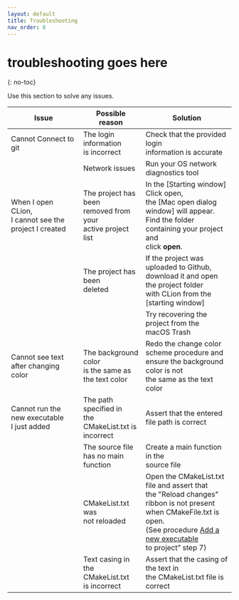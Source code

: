```yaml
---
layout: default
title: Troubleshooting
nav_order: 8
---
```


# troubleshooting goes here
{: no-toc}

Use this section to solve any issues.

| Issue                                                    	| Possible reason                                                    	| Solution                                                                                                                                                                                                                                                                               	|
|----------------------------------------------------------	|--------------------------------------------------------------------	|----------------------------------------------------------------------------------------------------------------------------------------------------------------------------------------------------------------------------------------------------------------------------------------	|
| Cannot Connect to git<br>                                	| The login information<br>is incorrect<br>                          	| Check that the provided login <br>information is accurate                                                                                                                                                                                                                              	|
|                                                          	| Network issues                                                     	| Run your OS network diagnostics tool                                                                                                                                                                                                                                                   	|
| When I open CLion,<br>I cannot see the project I created 	| The project has been<br>removed from your <br>active project list  	| In the [Starting window] Click open, <br>the [Mac open dialog window] will appear. <br>Find the folder containing your project and <br>click **open**.                                                                                                                                 	|
|                                                          	| The project has been<br>deleted                                    	| If the project was uploaded to Github,<br>download it and open the project folder<br>with CLion from the [starting window]                                                                                                                                                             	|
|                                                          	|                                                                    	| Try recovering the project from the <br>macOS Trash                                                                                                                                                                                                                                    	|
| Cannot see text after changing color                     	| The background color<br>is the same as <br>the text color          	| Redo the change color scheme procedure and<br>ensure the background color is not<br>the same as the text color                                                                                                                                                                         	|
| Cannot run the new executable<br>I just added            	| The path specified in<br>the CMakeList.txt is <br>incorrect        	| Assert that the entered file path is correct                                                                                                                                                                                                                                           	|
|                                                          	| The source file <br>has no main function                           	| Create a main function in the<br>source file                                                                                                                                                                                                                                           	|
|                                                          	| CMakeList.txt was<br>not reloaded                                  	| Open the CMakeList.txt file and assert that<br>the "Reload changes" ribbon is not present<br>when CMakeFile.txt is open. <br>(See procedure [Add a new executable](https://amirashvins.github.io/how-to-use-CLion/docs/PROC2-Add-a-new-executable-to-project/) <br>to project” step 7) 	|
|                                                          	| Text casing in the <br>CMakeList.txt<br>is incorrect               	| Assert that the casing of the text in <br>the CMakeList.txt file is correct                                                                                                                                                                                                            	|